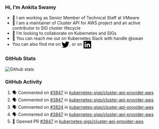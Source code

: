 ### Hi, I’m Ankita Swamy

- 💼 I am working as Senior Member of Technical Staff at VMware
- 👀 I am a maintainer of Cluster API for AWS project and an active contributor to SIG cluster lifecycle
- 💞️ I’m looking to collaborate on Kubernetes and SIGs
- 💬 You can reach me out on Kubernetes Slack with handle @swan
- You can also find me on <a href="https://twitter.com/SwamyAnkita" target="blank"><img align="center" src="https://raw.githubusercontent.com/Ankitasw/Ankitasw/master/svg/twitter.svg" alt="Ankitasw" height="25" width="25" color="#1DA1f2" /></a>, or on <a href="https://www.linkedin.com/in/Ankitaswamy/" target="blank"><img align="center" src="https://raw.githubusercontent.com/Ankitasw/Ankitasw/master/svg/linkedin.svg" alt="Ankitasw" height="25" width="25" /></a>

### GitHub Stats
![Github stats](https://github-readme-stats.vercel.app/api?username=Ankitasw&count_private=true&show_icons=true&theme=tokyonight)

### GitHub Activity 
<!--START_SECTION:activity-->
1. 🗣 Commented on [#3847](https://github.com/kubernetes-sigs/cluster-api-provider-aws/issues/3847) in [kubernetes-sigs/cluster-api-provider-aws](https://github.com/kubernetes-sigs/cluster-api-provider-aws)
2. 🗣 Commented on [#3847](https://github.com/kubernetes-sigs/cluster-api-provider-aws/issues/3847) in [kubernetes-sigs/cluster-api-provider-aws](https://github.com/kubernetes-sigs/cluster-api-provider-aws)
3. 🗣 Commented on [#3824](https://github.com/kubernetes-sigs/cluster-api-provider-aws/issues/3824) in [kubernetes-sigs/cluster-api-provider-aws](https://github.com/kubernetes-sigs/cluster-api-provider-aws)
4. 🗣 Commented on [#3847](https://github.com/kubernetes-sigs/cluster-api-provider-aws/issues/3847) in [kubernetes-sigs/cluster-api-provider-aws](https://github.com/kubernetes-sigs/cluster-api-provider-aws)
5. 💪 Opened PR [#3847](https://github.com/kubernetes-sigs/cluster-api-provider-aws/pull/3847) in [kubernetes-sigs/cluster-api-provider-aws](https://github.com/kubernetes-sigs/cluster-api-provider-aws)
<!--END_SECTION:activity-->
